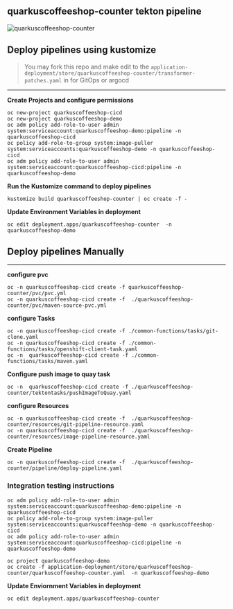 ## quarkuscoffeeshop-counter tekton pipeline
![quarkuscoffeeshop-counter](../images/quarkuscoffeeshop-counter.png)

## Deploy pipelines using kustomize
> You may fork this repo and make edit to the `application-deployment/store/quarkuscoffeeshop-counter/transformer-patches.yaml` in for GitOps or argocd
---
**Create Projects and configure permissions**
```
oc new-project quarkuscoffeeshop-cicd
oc new-project quarkuscoffeeshop-demo
oc adm policy add-role-to-user admin system:serviceaccount:quarkuscoffeeshop-demo:pipeline -n quarkuscoffeeshop-cicd
oc policy add-role-to-group system:image-puller system:serviceaccounts:quarkuscoffeeshop-demo -n quarkuscoffeeshop-cicd
oc adm policy add-role-to-user admin system:serviceaccount:quarkuscoffeeshop-cicd:pipeline -n quarkuscoffeeshop-demo
```
**Run the Kustomize command to deploy pipelines** 
```
kustomize build quarkuscoffeeshop-counter | oc create -f - 
```

**Update Environment Variables in deployment**
```
oc edit deployment.apps/quarkuscoffeeshop-counter  -n quarkuscoffeeshop-demo
```

## Deploy pipelines Manually 
---
**configure pvc**
```
oc -n quarkuscoffeeshop-cicd create -f quarkuscoffeeshop-counter/pvc/pvc.yml
oc -n quarkuscoffeeshop-cicd create -f  ./quarkuscoffeeshop-counter/pvc/maven-source-pvc.yml
```

**configure Tasks**
```
oc -n quarkuscoffeeshop-cicd create -f ./common-functions/tasks/git-clone.yaml
oc -n quarkuscoffeeshop-cicd create -f ./common-functions/tasks/openshift-client-task.yaml
oc -n  quarkuscoffeeshop-cicd create -f ./common-functions/tasks/maven.yaml
```

**Configure push image to quay task**
```
oc -n  quarkuscoffeeshop-cicd create -f ./quarkuscoffeeshop-counter/tektontasks/pushImageToQuay.yaml
```

**configure Resources**
```
oc -n quarkuscoffeeshop-cicd create -f  ./quarkuscoffeeshop-counter/resources/git-pipeline-resource.yaml
oc -n quarkuscoffeeshop-cicd create -f  ./quarkuscoffeeshop-counter/resources/image-pipeline-resource.yaml
```

**Create Pipeline**
```
oc -n quarkuscoffeeshop-cicd create -f  ./quarkuscoffeeshop-counter/pipeline/deploy-pipeline.yaml
```


### Integration testing instructions 
```
oc adm policy add-role-to-user admin system:serviceaccount:quarkuscoffeeshop-demo:pipeline -n quarkuscoffeeshop-cicd
oc policy add-role-to-group system:image-puller system:serviceaccounts:quarkuscoffeeshop-demo -n quarkuscoffeeshop-cicd
oc adm policy add-role-to-user admin system:serviceaccount:quarkuscoffeeshop-cicd:pipeline -n quarkuscoffeeshop-demo

oc project quarkuscoffeeshop-demo
oc create -f application-deployment/store/quarkuscoffeeshop-counter/quarkuscoffeeshop-counter.yaml  -n quarkuscoffeeshop-demo
```

**Update Enviornment Variables in deployment**
```
oc edit deployment.apps/quarkuscoffeeshop-counter
```